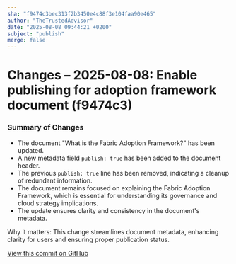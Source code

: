 ```yaml
---
sha: "f9474c3bec313f2b3450e4c88f3e104faa90e465"
author: "TheTrustedAdvisor"
date: "2025-08-08 09:44:21 +0200"
subject: "publish"
merge: false
---
```


# Changes – 2025-08-08: Enable publishing for adoption framework document (f9474c3)

### Summary of Changes

- The document "What is the Fabric Adoption Framework?" has been updated.
- A new metadata field `publish: true` has been added to the document header.
- The previous `publish: true` line has been removed, indicating a cleanup of redundant information.
- The document remains focused on explaining the Fabric Adoption Framework, which is essential for understanding its governance and cloud strategy implications.
- The update ensures clarity and consistency in the document's metadata.

Why it matters: This change streamlines document metadata, enhancing clarity for users and ensuring proper publication status.

[View this commit on GitHub](https://github.com/TheTrustedAdvisor/FabricAdoptionFramework/commit/f9474c3bec313f2b3450e4c88f3e104faa90e465)
